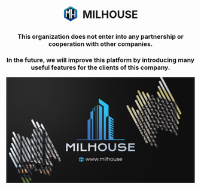 <h1 align="center">
  <img align="center" src="/assets/img/icons/webIcons/favicon-96x96.png" style="padding: 0 12px 8px 0; max-height: 40px" />MILHOUSE
</h1>

<h3 align="center">This organization does not enter into any partnership or cooperation with other companies.</h3>

<h3 align="center">In the future, we will improve this platform by introducing many useful features for the clients of this company.</h3>

<img align="center" src="/assets/img/other/githubIntro.png"/>
